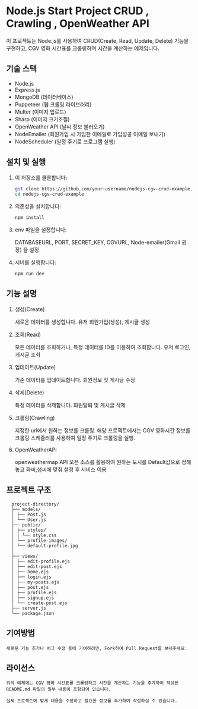 # Node.js Start Project CRUD , Crawling , OpenWeather API

이 프로젝트는 Node.js를 사용하여 CRUD(Create, Read, Update, Delete) 기능을 구현하고, CGV 영화 시간표를 크롤링하며 시간을 계산하는 예제입니다.

## 기술 스택

- Node.js
- Express.js
- MongoDB (데이터베이스)
- Puppeteer (웹 크롤링 라이브러리)
- Multer (이미지 업로드)
- Sharp (이미지 크기조절)
- OpenWeather API (날씨 정보 불러오기)
- NodeEmailer (회원가입 시 가입한 이메일로 가입성공 이메일 보내기)
- NodeScheduler (일정 주기로 프로그램 실행)

## 설치 및 실행

1. 이 저장소를 클론합니다:

   ```bash
   git clone https://github.com/your-username/nodejs-cgv-crud-example.git
   cd nodejs-cgv-crud-example

   ```

2. 의존성을 설치합니다:

   ```bash
   npm install

   ```

3. env 파일을 설정합니다:

   DATABASEURL, PORT, SECRET_KEY, CGVURL, Node-emailer(Gmail 권장) 을 설정

4. 서버를 실행합니다:

   ```bash
   npm run dev
   ```

## 기능 설명

1. 생성(Create)

   새로운 데이터를 생성합니다.
   유저 회원가입(생성), 게시글 생성

2. 조회(Read)

   모든 데이터를 조회하거나, 특정 데이터를 ID를 이용하여 조회합니다.
   유저 로그인, 게시글 조회

3. 업데이트(Update)

   기존 데이터를 업데이트합니다.
   회원정보 및 게시글 수정

4. 삭제(Delete)

   특정 데이터를 삭제합니다.
   회원탈퇴 및 게시글 삭제

5. 크롤링(Crawling)

   지정한 url에서 원하는 정보를 크롤링. 해당 프로젝트에서는 CGV 영화시간 정보를 크롤링
   스케쥴러를 사용하여 일정 주기로 크롤링을 실행.

6. OpenWeatherAPI

   openweathermap API 오픈 소스를 활용하여 원하는 도시를 Default값으로 정해놓고 화씨,섭씨에 맞춰 설정 후
   서비스 이용

## 프로젝트 구조

      project-directory/
      ├── models/
      │ ├── Post.js
      │ └── User.js
      ├── public/
      │ ├── styles/
      │ │ └── style.css
      │ └── profile-images/
      │ └── default-profile.jpg
      │
      ├── views/
      │ ├── edit-profile.ejs
      │ ├── edit-post.ejs
      │ ├── home.ejs
      │ ├── login.ejs
      │ ├── my-posts.ejs
      │ ├── post.ejs
      │ ├── profile.ejs
      │ ├── signup.ejs
      │ └── create-post.ejs
      ├── server.js
      └── package.json

## 기여방법

    새로운 기능 추가나 버그 수정 등에 기여하려면, Fork하여 Pull Request를 보내주세요.

## 라이선스

    위의 예제에는 CGV 영화 시간표를 크롤링하고 시간을 계산하는 기능을 추가하여 작성된 README.md 파일의 일부 내용이 포함되어 있습니다.

    실제 프로젝트에 맞게 내용을 수정하고 필요한 정보를 추가하여 작성하실 수 있습니다.
